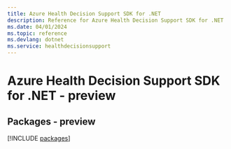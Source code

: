 ```yaml
---
title: Azure Health Decision Support SDK for .NET
description: Reference for Azure Health Decision Support SDK for .NET
ms.date: 04/01/2024
ms.topic: reference
ms.devlang: dotnet
ms.service: healthdecisionsupport
---
```

# Azure Health Decision Support SDK for .NET - preview
## Packages - preview
[!INCLUDE [packages](health-decision-support-index.md)]